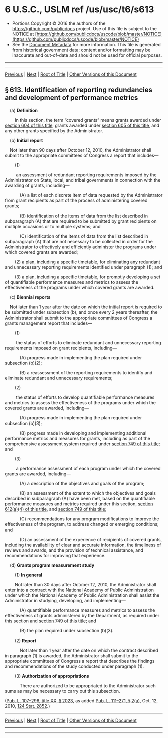 ---
---

# 6 U.S.C., USLM ref /us/usc/t6/s613

* Portions Copyright © 2016 the authors of the https://github.com/publicdocs project.
  Use of this file is subject to the NOTICE at [https://github.com/publicdocs/uscode/blob/master/NOTICE](https://github.com/publicdocs/uscode/blob/master/NOTICE)
* See the [Document Metadata](././../../../../../..//README.md) for more information.
  This file is generated from historical government data; content and/or formatting may be inaccurate and out-of-date and should not be used for official purposes.

----------
----------

[Previous](./../../../../../..//us/usc/t6/ch1/schXV/ptB/m__us_usc_t6_s612.md) | [Next](./../../../../../..//us/usc/t6/ch1/schXVI/m__us_usc_t6_ch1_schXVI.md) | [Root of Title](./../../../../../../) | [Other Versions of this Document](https://publicdocs.github.io/go/links?ns=uslm&ref=%2Fus%2Fusc%2Ft6%2Fs613)

## § 613. Identification of reporting redundancies and development of performance metrics

    (a) __Definition__ 

        In this section, the term “covered grants” means grants awarded under [section 604 of this title][/us/usc/t6/s604], grants awarded under [section 605 of this title][/us/usc/t6/s605], and any other grants specified by the Administrator.

    (b) __Initial report__ 

    Not later than 90 days after October 12, 2010, the Administrator shall submit to the appropriate committees of Congress a report that includes—

        (1)

         an assessment of redundant reporting requirements imposed by the Administrator on State, local, and tribal governments in connection with the awarding of grants, including—

            (A) a list of each discrete item of data requested by the Administrator from grant recipients as part of the process of administering covered grants;

            (B) identification of the items of data from the list described in subparagraph (A) that are required to be submitted by grant recipients on multiple occasions or to multiple systems; and

            (C) identification of the items of data from the list described in subparagraph (A) that are not necessary to be collected in order for the Administrator to effectively and efficiently administer the programs under which covered grants are awarded;

        (2) a plan, including a specific timetable, for eliminating any redundant and unnecessary reporting requirements identified under paragraph (1); and

        (3) a plan, including a specific timetable, for promptly developing a set of quantifiable performance measures and metrics to assess the effectiveness of the programs under which covered grants are awarded.

    (c) __Biennial reports__ 

    Not later than 1 year after the date on which the initial report is required to be submitted under subsection (b), and once every 2 years thereafter, the Administrator shall submit to the appropriate committees of Congress a grants management report that includes—

        (1)

         the status of efforts to eliminate redundant and unnecessary reporting requirements imposed on grant recipients, including—

            (A) progress made in implementing the plan required under subsection (b)(2);

            (B) a reassessment of the reporting requirements to identify and eliminate redundant and unnecessary requirements;

        (2)

         the status of efforts to develop quantifiable performance measures and metrics to assess the effectiveness of the programs under which the covered grants are awarded, including—

            (A) progress made in implementing the plan required under subsection (b)(3);

            (B) progress made in developing and implementing additional performance metrics and measures for grants, including as part of the comprehensive assessment system required under [section 749 of this title][/us/usc/t6/s749]; and

        (3)

         a performance assessment of each program under which the covered grants are awarded, including—

            (A) a description of the objectives and goals of the program;

            (B) an assessment of the extent to which the objectives and goals described in subparagraph (A) have been met, based on the quantifiable performance measures and metrics required under this section, [section 612(a)(4) of this title][/us/usc/t6/s612/a/4], and [section 749 of this title][/us/usc/t6/s749];

            (C) recommendations for any program modifications to improve the effectiveness of the program, to address changed or emerging conditions; and

            (D) an assessment of the experience of recipients of covered grants, including the availability of clear and accurate information, the timeliness of reviews and awards, and the provision of technical assistance, and recommendations for improving that experience.

    (d) __Grants program measurement study__ 

        (1) __In general__ 

        Not later than 30 days after October 12, 2010, the Administrator shall enter into a contract with the National Academy of Public Administration under which the National Academy of Public Administration shall assist the Administrator in studying, developing, and implementing—

            (A) quantifiable performance measures and metrics to assess the effectiveness of grants administered by the Department, as required under this section and [section 749 of this title][/us/usc/t6/s749]; and

            (B) the plan required under subsection (b)(3).

        (2) __Report__ 

            Not later than 1 year after the date on which the contract described in paragraph (1) is awarded, the Administrator shall submit to the appropriate committees of Congress a report that describes the findings and recommendations of the study conducted under paragraph (1).

        (3) __Authorization of appropriations__ 

            There are authorized to be appropriated to the Administrator such sums as may be necessary to carry out this subsection.

([Pub. L. 107–296, title XX, § 2023][/us/pl/107/296/s2023], as added [Pub. L. 111–271, § 2(a)][/us/pl/111/271/s2/a], Oct. 12, 2010, [124 Stat. 2852][/us/stat/124/2852].)

----------

[Previous](./../../../../../..//us/usc/t6/ch1/schXV/ptB/m__us_usc_t6_s612.md) | [Next](./../../../../../..//us/usc/t6/ch1/schXVI/m__us_usc_t6_ch1_schXVI.md) | [Root of Title](./../../../../../../) | [Other Versions of this Document](https://publicdocs.github.io/go/links?ns=uslm&ref=%2Fus%2Fusc%2Ft6%2Fs613)

----------
----------

[/us/usc/t6/s604]: https://publicdocs.github.io/go/links?ns=uslm&ref=%2Fus%2Fusc%2Ft6%2Fs604
[/us/usc/t6/s605]: https://publicdocs.github.io/go/links?ns=uslm&ref=%2Fus%2Fusc%2Ft6%2Fs605
[/us/usc/t6/s749]: https://publicdocs.github.io/go/links?ns=uslm&ref=%2Fus%2Fusc%2Ft6%2Fs749
[/us/usc/t6/s612/a/4]: https://publicdocs.github.io/go/links?ns=uslm&ref=%2Fus%2Fusc%2Ft6%2Fs612%2Fa%2F4
[/us/usc/t6/s749]: https://publicdocs.github.io/go/links?ns=uslm&ref=%2Fus%2Fusc%2Ft6%2Fs749
[/us/usc/t6/s749]: https://publicdocs.github.io/go/links?ns=uslm&ref=%2Fus%2Fusc%2Ft6%2Fs749
[/us/pl/107/296/s2023]: https://publicdocs.github.io/go/links?ns=uslm&ref=%2Fus%2Fpl%2F107%2F296%2Fs2023
[/us/pl/111/271/s2/a]: https://publicdocs.github.io/go/links?ns=uslm&ref=%2Fus%2Fpl%2F111%2F271%2Fs2%2Fa
[/us/stat/124/2852]: https://publicdocs.github.io/go/links?ns=uslm&ref=%2Fus%2Fstat%2F124%2F2852


